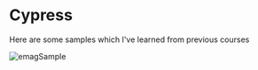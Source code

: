 
# Cypress

Here are some samples which I've learned from previous courses

![emagSample](https://github.com/CiprianSimionov/CypressSample/assets/26772192/ba1d1e94-3835-457e-941b-5889a0265902)
